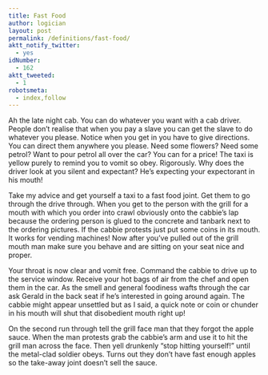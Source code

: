 ```yaml
---
title: Fast Food
author: logician
layout: post
permalink: /definitions/fast-food/
aktt_notify_twitter:
  - yes
idNumber:
  - 162
aktt_tweeted:
  - 1
robotsmeta:
  - index,follow
---
```

Ah the late night cab. You can do whatever you want with a cab driver. People don&#8217;t realise that when you pay a slave you can get the slave to do whatever you please. Notice when you get in you have to give directions. You can direct them anywhere you please. <!--more-->Need some flowers? Need some petrol? Want to pour petrol all over the car? You can for a price! The taxi is yellow purely to remind you to vomit so obey. Rigorously. Why does the driver look at you silent and expectant? He&#8217;s expecting your expectorant in his mouth!

Take my advice and get yourself a taxi to a fast food joint. Get them to go through the drive through. When you get to the person with the grill for a mouth with which you order into crawl obviously onto the cabbie&#8217;s lap because the ordering person is glued to the concrete and tanbark next to the ordering pictures. If the cabbie protests just put some coins in its mouth. It works for vending machines! Now after you&#8217;ve pulled out of the grill mouth man make sure you behave and are sitting on your seat nice and proper.

Your throat is now clear and vomit free. Command the cabbie to drive up to the service window. Receive your hot bags of air from the chef and open them in the car. As the smell and general foodiness wafts through the car ask Gerald in the back seat if he&#8217;s interested in going around again. The cabbie might appear unsettled but as I said, a quick note or coin or chunder in his mouth will shut that disobedient mouth right up!

On the second run through tell the grill face man that they forgot the apple sauce. When the man protests grab the cabbie&#8217;s arm and use it to hit the grill man across the face. Then yell drunkenly &#8220;stop hitting yourself!&#8221; until the metal-clad soldier obeys. Turns out they don&#8217;t have fast enough apples so the take-away joint doesn&#8217;t sell the sauce.
